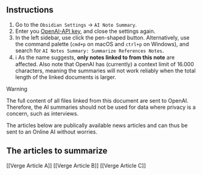 ## Instructions
1. Go to the `Obsidian Settings` → `AI Note Summary`.
2. Enter you [OpenAI-API key](https://platform.openai.com/api-keys), and close the settings again.
3. In the left sidebar, use click the pen-shaped button. Alternatively, use the command palette (`cmd+p` on macOS and `ctrl+p` on Windows), and search for `AI Notes Summary: Summarize References Notes`.
4. ℹ️ As the name suggests, **only notes linked to from this note** are affected. Also note that OpenAI has (currently) a context limit of 16.000 characters, meaning the summaries will not work reliably when the total length of the linked documents is larger.


> [!WARNING]
> The full content of all files linked from this document are sent to OpenAI. Therefore, the AI summaries should not be used for data where privacy is a concern, such as interviews. 
> 
> The articles below are publically available news articles and can thus be sent to an Online AI without worries.

## The articles to summarize
[[Verge Article A]]
[[Verge Article B]]
[[Verge Article C]]